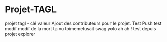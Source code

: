 # Projet-TAGL
projet tagl - clé valeur
Ajout des contributeurs pour le projet.
Test Push
test modif
modif de la mort ta vu toimemetusait swag yolo
ah ah !
test depuis projet explorer